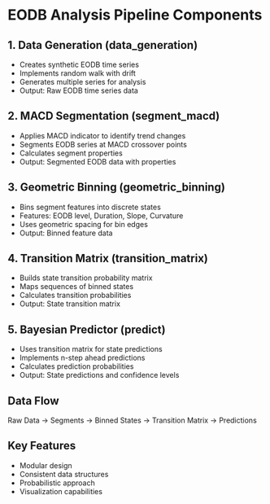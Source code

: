 # EODB Analysis Pipeline Components

## 1. Data Generation (data_generation)
- Creates synthetic EODB time series
- Implements random walk with drift
- Generates multiple series for analysis
- Output: Raw EODB time series data

## 2. MACD Segmentation (segment_macd)
- Applies MACD indicator to identify trend changes
- Segments EODB series at MACD crossover points
- Calculates segment properties
- Output: Segmented EODB data with properties

## 3. Geometric Binning (geometric_binning)
- Bins segment features into discrete states
- Features: EODB level, Duration, Slope, Curvature
- Uses geometric spacing for bin edges
- Output: Binned feature data

## 4. Transition Matrix (transition_matrix)
- Builds state transition probability matrix
- Maps sequences of binned states
- Calculates transition probabilities
- Output: State transition matrix

## 5. Bayesian Predictor (predict)
- Uses transition matrix for state predictions
- Implements n-step ahead predictions
- Calculates prediction probabilities
- Output: State predictions and confidence levels

## Data Flow
Raw Data → Segments → Binned States → Transition Matrix → Predictions

## Key Features
- Modular design
- Consistent data structures
- Probabilistic approach
- Visualization capabilities
